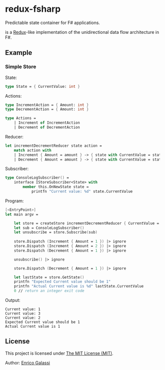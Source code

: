 # redux-fsharp

Predictable state container for F# applications.

is a [Redux](https://github.com/reduxjs/redux)-like implementation of the unidirectional data flow architecture in F#.

## Example

### Simple Store

State:
``` fsharp
type State = { CurrentValue: int }
```

Actions:
``` fsharp
type IncrementAction = { Amount: int }
type DecrementAction = { Amount: int }

type Actions =
    | Increment of IncrementAction
    | Decrement of DecrementAction
```

Reducer:
``` fsharp
let incrementDecrementReducer state action =
    match action with
    | Increment { Amount = amount } -> { state with CurrentValue = state.CurrentValue + amount }
    | Decrement { Amount = amount } -> { state with CurrentValue = state.CurrentValue - amount }
```

Subscriber:
``` fsharp
type ConsoleLogSubscriber() =
    interface IStoreSubscriber<State> with
        member this.OnNewState state =
            printfn "Current value: %d" state.CurrentValue
```

Program:
``` fsharp
[<EntryPoint>]
let main argv =

    let store = createStore incrementDecrementReducer { CurrentValue = 0 }
    let sub = ConsoleLogSubscriber()
    let unsubscribe = store.Subscribe(sub)
    
    store.Dispatch (Increment { Amount = 1 }) |> ignore
    store.Dispatch (Increment { Amount = 2 }) |> ignore
    store.Dispatch (Decrement { Amount = 1 }) |> ignore

    unsubscribe() |> ignore

    store.Dispatch (Decrement { Amount = 1 }) |> ignore

    let lastState = store.GetState()
    printfn "Expected Current value should be 1"
    printfn "Actual Current value is %d" lastState.CurrentValue
    0 // return an integer exit code
```

Output:
``` shell
Current value: 1
Current value: 3
Current value: 2
Expected Current value should be 1
Actual Current value is 1
```

## License

This project is licensed under [The MIT License (MIT)](https://raw.githubusercontent.com/galassie/redux-fsharp/master/LICENSE.md).

Author: [Enrico Galassi](https://twitter.com/enricogalassi88)
